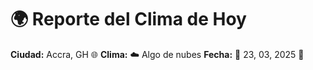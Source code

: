 # 🌍 Reporte del Clima de Hoy

**Ciudad:** Accra, GH 🌐
**Clima:** ☁️ Algo de nubes
**Fecha:** 📅 23, 03, 2025 🚀
